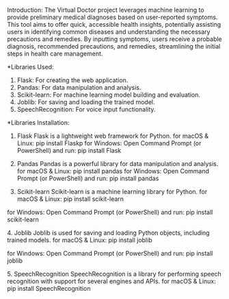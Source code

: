 Introduction:
The Virtual Doctor project leverages machine learning to provide preliminary medical diagnoses based on user-reported symptoms. 
This tool aims to offer quick, accessible health insights, potentially assisting users in identifying common diseases and understanding the necessary precautions and remedies.
By inputting symptoms, users receive a probable diagnosis, recommended precautions, and remedies, streamlining the initial steps in health care management.

*Libraries Used:
1. Flask: For creating the web application.
2. Pandas: For data manipulation and analysis.
3. Scikit-learn: For machine learning model building and evaluation.
4. Joblib: For saving and loading the trained model.
5. SpeechRecognition: For voice input functionality.

*Libraries Installation:

1. Flask
Flask is a lightweight web framework for Python.
  for macOS & Linux:
    pip install Flaskp
  for Windows:
    Open Command Prompt (or PowerShell) and run:
    pip install Flask


2. Pandas
Pandas is a powerful library for data manipulation and analysis.
    for macOS & Linux:
      pip install pandas
   for Windows:
      Open Command Prompt (or PowerShell) and run:
      pip install pandas


3. Scikit-learn
Scikit-learn is a machine learning library for Python.
  for macOS & Linux:
    pip install scikit-learn

  for Windows:
    Open Command Prompt (or PowerShell) and run:
    pip install scikit-learn


​4. Joblib
Joblib is used for saving and loading Python objects, including trained models.
  for macOS & Linux:
      pip install joblib

  for Windows:
      Open Command Prompt (or PowerShell) and run:
      pip install joblib


​5. SpeechRecognition
SpeechRecognition is a library for performing speech recognition with support for several engines and APIs.
    for macOS & Linux:
      pip install SpeechRecognition
      



​

